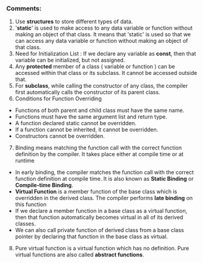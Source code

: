 
### Comments:
1. Use **structures** to store different types of data.
2. '**static**' is used to make access to any data variable or function without making an object of that class. It means that 'static' is used so that we can access any data variable or function without making an object of that class.
3. Need for Initialization List :
If we declare any variable as **const**, then that variable can be initialized, but not assigned.
4. Any **protected** member of a class ( variable or function ) can be accessed within that class or its subclass. It cannot be accessed outside that.
5. For **subclass**, while calling the constructor of any class, the compiler first automatically calls the constructor of its parent class. 
6. Conditions for Function Overriding
* Functions of both parent and child class must have the same name.
* Functions must have the same argument list and return type.
* A function declared static cannot be overridden.
* If a function cannot be inherited, it cannot be overridden.
* Constructors cannot be overridden.
7. Binding means matching the function call with the correct function definition by the compiler. It takes place either at compile time or at runtime
* In early binding, the compiler matches the function call with the correct function definition at compile time. It is also known as **Static Binding** or **Compile-time Binding**.
* **Virtual Function** is a member function of the base class which is overridden in the derived class. The compiler performs **late binding** on this function
* If we declare a member function in a base class as a virtual function, then that function automatically becomes virtual in all of its derived classes.
* We can also call private function of derived class from a base class pointer by declaring that function in the base class as virtual.
8. Pure virtual function is a virtual function which has no definition. Pure virtual functions are also called **abstract functions**.
